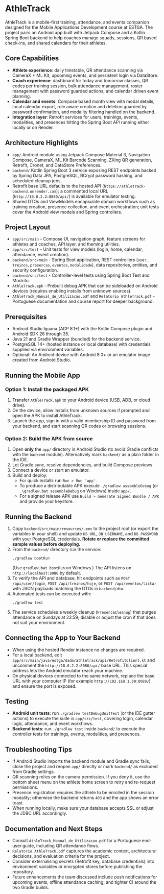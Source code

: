 ﻿# AthleTrack

AthleTrack is a mobile-first training, attendance, and events companion designed for the Mobile Applications Development course at ESTGA. The project pairs an Android app built with Jetpack Compose and a Kotlin Spring Boot backend to help coaches manage squads, sessions, QR based check-ins, and shared calendars for their athletes.

## Core Capabilities
- **Athlete experience**: daily timetable, QR attendance scanning via CameraX + ML Kit, upcoming events, and persistent login via DataStore.
- **Coach experience**: dashboard for today and tomorrow classes, QR codes per training session, bulk attendance management, roster management with password guarded actions, and calendar driven event planning.
- **Calendar and events**: Compose based month view with modal details, local calendar export, role aware creation and deletion guarded by password confirmation, and modality filtering handled on the backend.
- **Integration layer**: Retrofit services for users, trainings, events, modalities, and presences hitting the Spring Boot API running either locally or on Render.

## Architecture Highlights
- `app/` Android module using Jetpack Compose Material 3, Navigation Compose, CameraX, ML Kit Barcode Scanning, ZXing QR generation, Retrofit, Cronet, and DataStore Preferences.
- `backend/` Kotlin Spring Boot 3 service exposing REST endpoints backed by Spring Data JPA, PostgreSQL, BCrypt password hashing, and scheduled cleanup jobs.
- Retrofit base URL defaults to the hosted API (`https://athletrack-backend.onrender.com`); a commented local URL (`http://10.0.2.2:8080/api/`) is available for emulator testing.
- Shared DTOs and ViewModels encapsulate domain workflows such as training creation, presence collection, and event orchestration; unit tests cover the Android view models and Spring controllers.

## Project Layout
- `app/src/main` - Compose UI, navigation graph, feature screens for athletes and coaches, API layer, and theming utilities.
- `app/src/test` - Unit tests for view models (login, home, calendar, attendance, event creation).
- `backend/src/main` - Spring Boot application, REST controllers (`user`, `treinos`, `presencas`, `eventos`, `modalidade`), data repositories, entities, and security configuration.
- `backend/src/test` - Controller-level tests using Spring Boot Test and Mockito.
- `AthleTrack.apk` - Prebuilt debug APK that can be sideloaded on Android devices (requires enabling installs from unknown sources).
- `AthleTrack_Manual_de_Utilizacao.pdf` and `Relatorio AthleTrack.pdf` - Portuguese documentation and course report for deeper background.

## Prerequisites
- Android Studio Iguana (AGP 8.1+) with the Kotlin Compose plugin and Android SDK 26 through 35.
- Java 21 and Gradle Wrapper (bundled) for the backend service.
- PostgreSQL 14+ (hosted instance or local database) with credentials supplied via environment variables.
- Optional: An Android device with Android 8.0+ or an emulator image created from Android Studio.

## Running the Mobile App
### Option 1: Install the packaged APK
1. Transfer `AthleTrack.apk` to your Android device (USB, ADB, or cloud drive).
2. On the device, allow installs from unknown sources if prompted and open the APK to install AthleTrack.
3. Launch the app, sign in with a valid membership ID and password from your backend, and start scanning QR codes or browsing sessions.

### Option 2: Build the APK from source
1. Open **only** the `app/` directory in Android Studio (to avoid Gradle conflicts with the `backend` module). Alternatively mark `backend/` as a plain folder in the IDE.
2. Let Gradle sync, resolve dependencies, and build Compose previews.
3. Connect a device or start an emulator.
4. Build and deploy:
   - For quick installs run `Run > Run 'app'`.
   - To produce a distributable APK execute `./gradlew assembleDebug` (or `.\gradlew.bat assembleDebug` on Windows) inside `app/`.
   - For a signed release APK use `Build > Generate Signed Bundle / APK` and provide your keystore.

## Running the Backend
1. Copy `backend/src/main/resources/.env` to the project root (or export the variables in your shell) and update `DB_URL`, `DB_USERNAME`, and `DB_PASSWORD` with your PostgreSQL credentials. **Rotate or replace the committed sample values before deploying.**
2. From the `backend/` directory run the service:
   ```bash
   ./gradlew bootRun
   ```
   (Use `gradlew.bat bootRun` on Windows.) The API listens on `http://localhost:8080` by default.
3. To verify the API and database, hit endpoints such as `POST /api/user/login`, `POST /api/treinos/hoje`, or `POST /api/eventos/listar` with JSON payloads matching the DTOs in `backend/dto`.
4. Automated tests can be executed with:
   ```bash
   ./gradlew test
   ```
5. The service schedules a weekly cleanup (`PresencaCleanup`) that purges attendance on Sundays at 23:59; disable or adjust the cron if that does not suit your environment.

## Connecting the App to Your Backend
- When using the hosted Render instance no changes are required.
- For a local backend, edit `app/src/main/java/estga/dadm/athletrack/api/RetrofitClient.kt` and uncomment the `http://10.0.2.2:8080/api/` base URL. This special address lets the Android emulator reach your machine.
- On physical devices connected to the same network, replace the base URL with your computer IP (for example `http://192.168.1.50:8080/`) and ensure the port is exposed.

## Testing
- **Android unit tests:** run `./gradlew testDebugUnitTest` (or the IDE gutter actions) to execute the suite in `app/src/test`, covering login, calendar logic, attendance, and event workflows.
- **Backend tests:** run `./gradlew test` inside `backend/` to execute the controller tests for trainings, events, modalities, and presences.

## Troubleshooting Tips
- If Android Studio imports the backend module and Gradle sync fails, close the project and reopen `app/` directly or mark `backend/` as excluded from Gradle settings.
- QR scanning relies on the camera permission. If you deny it, use the bottom sheet menu on the athlete home screen to retry and re-request permissions.
- Presence registration requires the athlete to be enrolled in the session modality; otherwise the backend returns `403` and the app shows an error toast.
- When running locally, make sure your database accepts SSL or adjust the JDBC URL accordingly.

## Documentation and Next Steps
- Consult `AthleTrack_Manual_de_Utilizacao.pdf` for a Portuguese end-user guide, including QR attendance flows.
- `Relatorio AthleTrack.pdf` captures the academic context, architectural decisions, and evaluation criteria for the project.
- Consider externalising secrets (Retrofit key, database credentials) into environment variables or encrypted stores before publishing the repository.
- Future enhancements the team discussed include push notifications for upcoming events, offline attendance caching, and tighter CI around the two Gradle builds.
